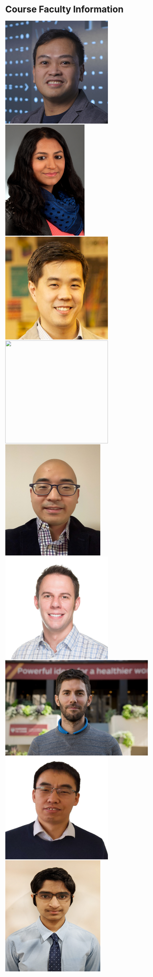 # Course Faculty Information
<img src="Headshot_Pictures/leo.jpg" width="324" height="324">
<img src="Headshot_Pictures/Majumder_Maia.jpg" width="250" height="350">
<img src="Headshot_Pictures/ken.jpg" width="324" height="324">
<img src="Headshot_Pictures/Jay.png" width="324" height="324">
<img src="Headshot_Pictures/joel.png" width="300" height="350">
<img src="Headshot_Pictures/ned.jpg" width="324" height="324">
<img src="Headshot_Pictures/Santiago.JPG" width="450" height="300">
<img src="Headshot_Pictures/yugang.png" width="324" height="324">
<img src="Headshot_Pictures/saketh.jpg" width="300" height="350">

